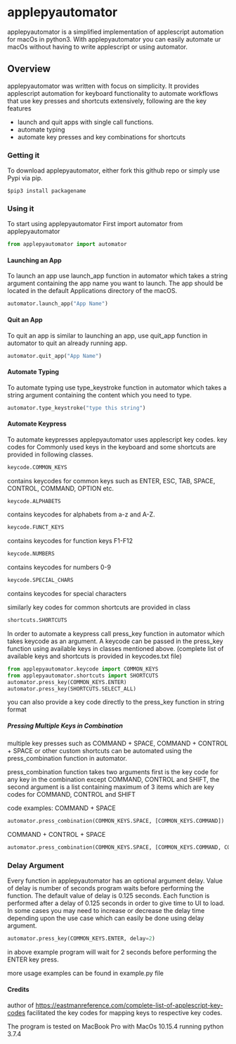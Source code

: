 # applepyautomator 
applepyautomator is a simplified implementation of applescript automation for macOs in python3. With applepyautomator you can easily automate ur macOs without having to write applescript or using automator.


## Overview

applepyautomator was written with focus on simplicity. It provides applescript automation for keyboard functionality to automate workflows that use key presses and shortcuts extensively, following are the key features

 - launch and quit apps with single call functions.
 - automate typing
 - automate key presses and key combinations for shortcuts

### Getting it
To download applepyautomator, either fork this github repo or simply use Pypi via pip.
```
$pip3 install packagename
```

### Using it
To start using applepyautomator First import automator from applepyautomator
```python
from applepyautomator import automator
```

#### Launching an App
To launch an app use launch_app function in automator which takes a string argument containing the app name you want to launch. The app should be located in the default Applications directory of the macOS.
```python
automator.launch_app("App Name")
```

#### Quit an App
To quit an app is similar to launching an app, use quit_app function in automator to quit an already running app.
```python
automator.quit_app("App Name")
```

#### Automate Typing
To automate typing use type_keystroke function in automator which takes a string argument containing the content which you need to type.
```python
automator.type_keystroke("type this string")
```

#### Automate Keypress
To automate keypresses applepyautomator uses applescript key codes. key codes for Commonly used keys in the keyboard and some shortcuts 
are provided in following classes.

```python
keycode.COMMON_KEYS
```
contains keycodes for common keys such as ENTER, ESC, TAB, SPACE, CONTROL, COMMAND, OPTION etc.


```python
keycode.ALPHABETS
```
contains keycodes for alphabets from a-z and A-Z.


```python
keycode.FUNCT_KEYS
```
contains keycodes for function keys F1-F12


```python
keycode.NUMBERS
```
contains keycodes for numbers 0-9


```python
keycode.SPECIAL_CHARS
```
contains keycodes for special characters


similarly key codes for common shortcuts are provided in class
```python
shortcuts.SHORTCUTS
```


In order to automate a keypress call press_key function in automator which takes keycode as an argument. A keycode can be passed in the press_key function using available keys in classes mentioned above. (complete list of available keys and shortcuts is provided in keycodes.txt file)

```python
from applepyautomator.keycode import COMMON_KEYS
from applepyautomator.shortcuts import SHORTCUTS
automator.press_key(COMMON_KEYS.ENTER)
automator.press_key(SHORTCUTS.SELECT_ALL)
```

you can also provide a key code directly to the press_key function in string format

##### Pressing Multiple Keys in Combination

multiple key presses such as COMMAND + SPACE, COMMAND + CONTROL + SPACE or other custom shortcuts can be automated using the press_combination function in automator.

press_combination function takes two arguments first is the key code for any key in the combination except COMMAND, CONTROL and SHIFT, the second argument is a list containing maximum of 3 items which are key codes for COMMAND, CONTROL and SHIFT

code examples:
COMMAND + SPACE
```python
automator.press_combination(COMMON_KEYS.SPACE, [COMMON_KEYS.COMMAND])
```

COMMAND + CONTROL + SPACE
```python
automator.press_combination(COMMON_KEYS.SPACE, [COMMON_KEYS.COMMAND, COMMON_KEYS.CONTROL])
```

### Delay Argument
Every function in applepyautomator has an optional argument delay. Value of delay is number of seconds program waits before performing the function. The default value of delay is 0.125 seconds. Each function is performed after a delay of 0.125 seconds in order to give time to UI to load. In some cases you may need to increase or decrease the delay time depending upon the use case which can easily be done using delay argument.

```python
automator.press_key(COMMON_KEYS.ENTER, delay=2)
```

in above example program will wait for 2 seconds before performing the ENTER key press.

more usage examples can be found in example.py file

#### Credits

author of https://eastmanreference.com/complete-list-of-applescript-key-codes facilitated the key codes for mapping keys to respective key codes.

The program is tested on MacBook Pro with MacOs 10.15.4 running python 3.7.4
